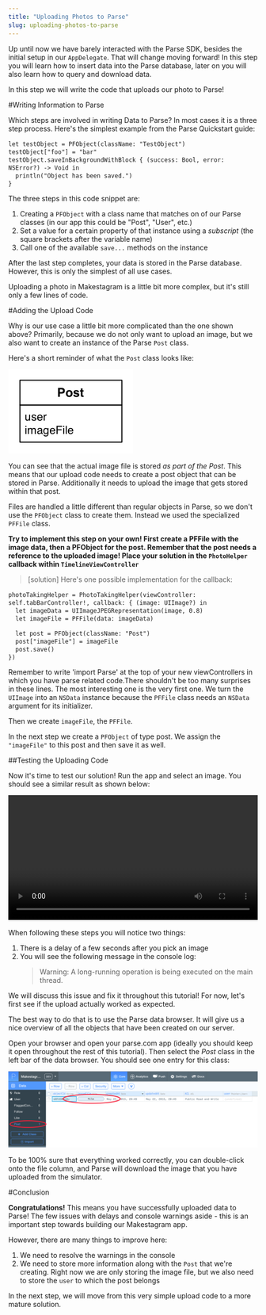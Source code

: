 ```yaml
---
title: "Uploading Photos to Parse"
slug: uploading-photos-to-parse
---
```


Up until now we have barely interacted with the Parse SDK, besides the initial setup in our `AppDelegate`. That will change moving forward! In this step you will learn how to insert data into the Parse database, later on you will also learn how to query and download data.

In this step we will write the code that uploads our photo to Parse!

#Writing Information to Parse

Which steps are involved in writing Data to Parse? In most cases it is a three step process. Here's the simplest example from the Parse Quickstart guide:

    let testObject = PFObject(className: "TestObject")
    testObject["foo"] = "bar"
    testObject.saveInBackgroundWithBlock { (success: Bool, error: NSError?) -> Void in
      println("Object has been saved.")
    }

The three steps in this code snippet are:

1. Creating a `PFObject` with a class name that matches on of our Parse classes (in our app this could be "Post", "User", etc.)
2. Set a value for a certain property of that instance using a *subscript* (the square brackets after the variable name)
3. Call one of the available `save...` methods on the instance

After the last step completes, your data is stored in the Parse database. However, this is only the simplest of all use cases.

Uploading a photo in Makestagram is a little bit more complex, but it's still only a few lines of code.

#Adding the Upload Code

Why is our use case a little bit more complicated than the one shown above? Primarily, because we do not only want to upload an image, but we also want to create an instance of the Parse `Post` class.

Here's a short reminder of what the `Post` class looks like:

![image](post_model.png)

You can see that the actual image file is stored _as part of the Post_. This means that our upload code needs to create a post object that can be stored in Parse. Additionally it needs to upload the image that gets stored within that post.

Files are handled a little different than regular objects in Parse, so we don't use the `PFObject` class to create them. Instead we used the specialized `PFFile` class.

**Try to implement this step on your own! First create a PFFile with the image data, then a PFObject for the post. Remember that the post needs a reference to the uploaded image! Place your solution in the `PhotoHelper` callback within `TimelineViewController`**

> [solution]
Here's one possible implementation for the callback:
>
    photoTakingHelper = PhotoTakingHelper(viewController: self.tabBarController!, callback: { (image: UIImage?) in
      let imageData = UIImageJPEGRepresentation(image, 0.8)
      let imageFile = PFFile(data: imageData)
>
      let post = PFObject(className: "Post")
      post["imageFile"] = imageFile
      post.save()
    })

Remember to write 'import Parse' at the top of your new viewControllers in which you have parse related code.There shouldn't be too many surprises in these lines. The most interesting one is the very first one. We turn the `UIImage` into an `NSData` instance because the `PFFile` class needs an `NSData` argument for its initializer.

Then we create `imageFile`, the `PFFile`.

In the next step we create a `PFObject` of type post. We assign the `"imageFile"` to this post and then save it as well.

##Testing the Uploading Code

Now it's time to test our solution! Run the app and select an image. You should see a similar result as shown below:

<video width="100%" controls>
  <source src="https://s3.amazonaws.com/mgwu-misc/SA2015/PhotoUpload_Working_small.mov" type="video/mp4">
</video>

When following these steps you will notice two things:

1. There is a delay of a few seconds after you pick an image
2. You will see the following message in the console log:
   > Warning: A long-running operation is being executed on the main thread.

We will discuss this issue and fix it throughout this tutorial! For now, let's first see if the upload actually worked as expected.

The best way to do that is to use the Parse data browser. It will give us a nice overview of all the objects that have been created on our server.

Open your browser and open your parse.com app (ideally you should keep it open throughout the rest of this tutorial). Then select the _Post_ class in the left bar of the data browser. You should see one entry for this class:

![image](uploaded_post.png)

To be 100% sure that everything worked correctly, you can double-click onto the file column, and Parse will download the image that you have uploaded from the simulator.

#Conclusion

**Congratulations!** This means you have successfully uploaded data to Parse! The few issues with delays and console warnings aside - this is an important step towards building our Makestagram app.

However, there are many things to improve here:

1. We need to resolve the warnings in the console
2. We need to store more information along with the `Post` that we're creating. Right now we are only storing the image file, but we also need to store the `user` to which the post belongs

In the next step, we will move from this very simple upload code to a more mature solution.

